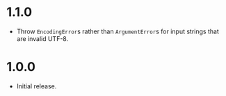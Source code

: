 # 1.1.0

* Throw `EncodingError`s rather than `ArgumentError`s for input strings that are
  invalid UTF-8.

# 1.0.0

* Initial release.
